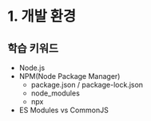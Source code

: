 # 1. 개발 환경

## 학습 키워드 

- Node.js
- NPM(Node Package Manager)
  - package.json / package-lock.json
  - node_modules
  - npx
- ES Modules vs CommonJS